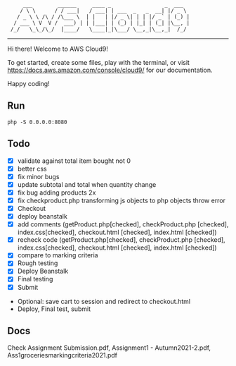          ___        ______     ____ _                 _  ___  
        / \ \      / / ___|   / ___| | ___  _   _  __| |/ _ \ 
       / _ \ \ /\ / /\___ \  | |   | |/ _ \| | | |/ _` | (_) |
      / ___ \ V  V /  ___) | | |___| | (_) | |_| | (_| |\__, |
     /_/   \_\_/\_/  |____/   \____|_|\___/ \__,_|\__,_|  /_/ 
 ----------------------------------------------------------------- 


Hi there! Welcome to AWS Cloud9!

To get started, create some files, play with the terminal,
or visit https://docs.aws.amazon.com/console/cloud9/ for our documentation.

Happy coding!

## Run
`php -S 0.0.0.0:8080`

## Todo
- [x] validate against total item bought not 0
- [x] better css
- [x] fix minor bugs
- [x] update subtotal and total when quantity change
- [x] fix bug adding products 2x
- [x] fix checkproduct.php transforming js objects to php objects throw error
- [x] Checkout
- [x] deploy beanstalk
- [x] add comments (getProduct.php[checked], checkProduct.php [checked], index.css[checked], checkout.html [checked], index.html [checked])
- [x] recheck code (getProduct.php[checked], checkProduct.php [checked], index.css[checked], checkout.html [checked], index.html [checked])
- [x] compare to marking criteria
- [x] Rough testing
- [x] Deploy Beanstalk
- [x] Final testing
- [x] Submit
- Optional: save cart to session and redirect to checkout.html
- Deploy, Final test, submit

## Docs
Check Assignment Submission.pdf, Assignment1 - Autumn2021-2.pdf, Ass1groceriesmarkingcriteria2021.pdf